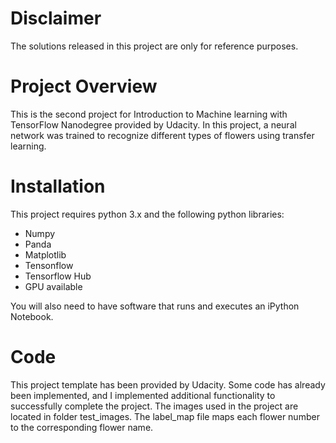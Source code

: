 # Disclaimer
The solutions released in this project are only for reference purposes.

# Project Overview
This is the second project for Introduction to Machine learning with TensorFlow Nanodegree provided by Udacity. In this project, a neural network was trained to recognize different types of flowers using transfer learning.


# Installation
This project requires python 3.x and the following python libraries:
* Numpy
* Panda
* Matplotlib
* Tensonflow
* Tensorflow Hub
* GPU available

You will also need to have software that runs and executes an iPython Notebook.


# Code 
This project template has been provided by Udacity. Some code has already been implemented, and I implemented additional functionality to successfully complete the project. The images used in the project are located in folder test_images. The label_map file maps each flower number to the corresponding flower name.

